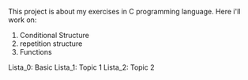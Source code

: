 This project is about my exercises in C programming language.
Here i'll work on:
  1. Conditional Structure
  2. repetition structure
  3. Functions


Lista_0: Basic
Lista_1: Topic 1
Lista_2: Topic 2
